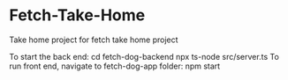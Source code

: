 # Fetch-Take-Home
Take home project for fetch take home project 

To start the back end:
cd fetch-dog-backend
npx ts-node src/server.ts
To run front end, navigate to fetch-dog-app folder:
npm start